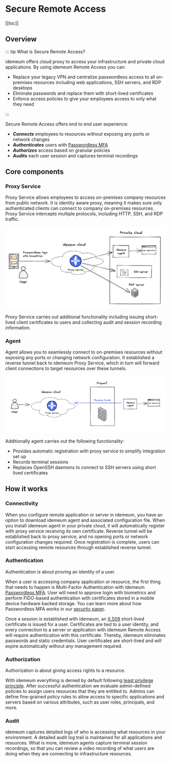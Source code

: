 # Secure Remote Access
[[toc]]

## Overview



::: tip What is Secure Remote Access?

idemeum offers cloud proxy to access your infrastructure and private cloud applications. By using idemeum Remote Access you can:

* Replace your legacy VPN and centralize passwordless access to all on-premises resources including web applications, SSH servers, and RDP desktops
* Eliminate passwords and replace them with short-lived certificates
* Enforce access policies to give your employees access to only what they need

:::

Secure Remote Access offers end to end user experience:

* ***Connects*** employees to resources without exposing any ports or network changes
* ***Authenticates*** users with [Passwordless MFA](../mfa-overview.html)
* ***Authorizes*** access based on granular policies
* ***Audits*** each user session and captures terminal recordings

## Core components

### Proxy Service
Proxy Service allows employees to access on-premises company resources from public network. It is identity aware proxy, meaning it makes sure only authenticated clients can connect to company on-premises resources. Proxy Service intercepts multiple protocols, including HTTP, SSH, and RDP traffic.

![Remote access overview](../remote-access/images/overview.png)

Proxy Service carries out additional functionality including issuing short-lived client certificates to users and collecting audit and session recording information. 

### Agent

Agent allows you to seamlessly connect to on-premises resources without exposing any ports or changing network configuration. It established a reverse tunnel back to idemeum Proxy Service, which in turn will forward client connections to target resources over these tunnels.


![Agent tunnel](../remote-access/images/reverse-tunnel.png)

Additionally agent carries out the following functionality: 

* Provides automatic registration with proxy service to simplify integration set up
* Records terminal sessions
* Replaces OpenSSH daemons to connect to SSH servers using short lived certificates

## How it works

### Connectivity

When you configure remote application or server in idemeum, you have an option to download idemeum agent and associated configuration file. When you install idemeum agent in your private cloud, it will automatically register with proxy service receiving its own certificate. Reverse tunnel will be established back to proxy service, and no opening ports or network configuration changes required. Once registration is complete, users can start accessing remote resources through established reverse tunnel. 


### Authentication

Authentication is about proving an identity of a user.

When a user is accessing company application or resource, the first thing that needs to happen is Multi-Factor Authentication with idemeum [Passwordless MFA](../mfa-overview.html). User will need to approve login with biometrics and perform FIDO-based authentication with certificates stored in a mobile device hardware backed storage. You can learn more about how Passwordless MFA works in our [security paper](../security-whitepaper.html). 

Once a session is established with idemeum, an [X.509](https://en.wikipedia.org/wiki/X.509) short-lived certificate is issued for a user. Certificates are tied to a user identity, and every connection to a server or application with idemeum Remote Access will require authentication with this certificate. Thereby, idemeum eliminates passwords and static credentials. User certificates are short-lived and will expire automatically without any management required. 

### Authorization

Authorization is about giving access rights to a resource.

With idemeum everything is denied by default following [least privilege principle](https://en.wikipedia.org/wiki/Principle_of_least_privilege). After successful authentication we evaluate admin-defined policies to assign users resources that they are entitled to. 
Admins can define fine-grained policy rules to allow access to specific applications and servers based on various attributes, such as user roles, principals, and more.

### Audit

idemeum captures detailed logs of who is accessing what resources in your environment. A detailed audit log trail is maintained for all applications and resources. What is more, idemeum agents capture terminal session recordings, so that you can review a video recording of what users are doing when they are connecting to infrastructure resources.